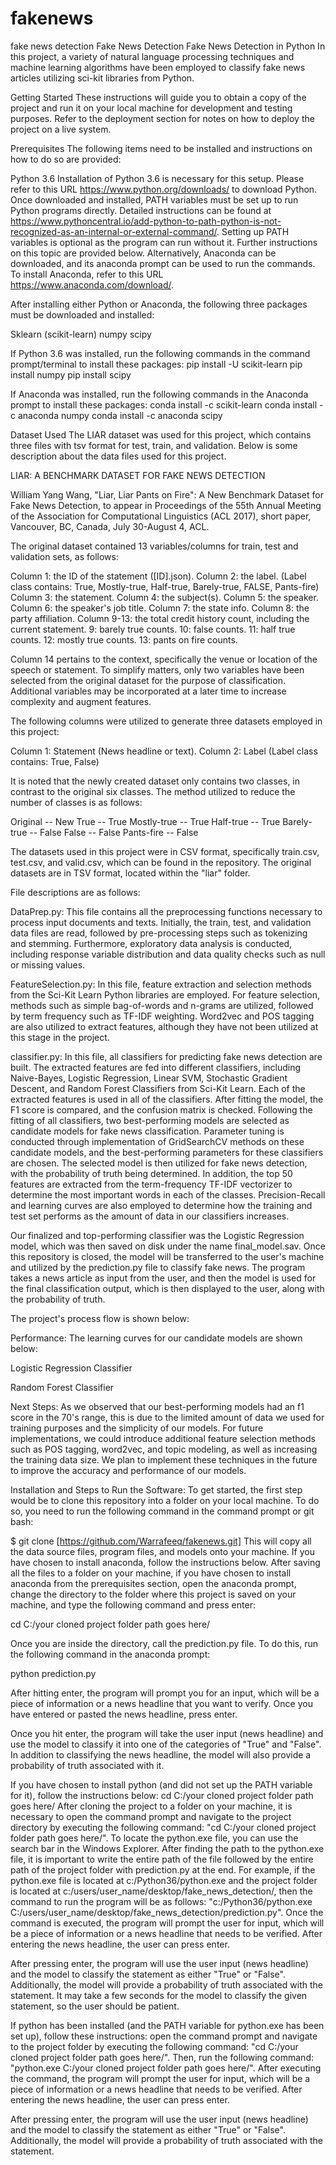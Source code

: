 # fakenews
fake news detection
Fake News Detection
Fake News Detection in Python
In this project, a variety of natural language processing techniques and machine learning algorithms have been employed to classify fake news articles utilizing sci-kit libraries from Python.

Getting Started These instructions will guide you to obtain a copy of the project and run it on your local machine for development and testing purposes. Refer to the deployment section for notes on how to deploy the project on a live system.

Prerequisites The following items need to be installed and instructions on how to do so are provided:

Python 3.6 Installation of Python 3.6 is necessary for this setup. Please refer to this URL https://www.python.org/downloads/ to download Python. Once downloaded and installed, PATH variables must be set up to run Python programs directly. Detailed instructions can be found at https://www.pythoncentral.io/add-python-to-path-python-is-not-recognized-as-an-internal-or-external-command/. Setting up PATH variables is optional as the program can run without it. Further instructions on this topic are provided below. Alternatively, Anaconda can be downloaded, and its anaconda prompt can be used to run the commands. To install Anaconda, refer to this URL https://www.anaconda.com/download/.

After installing either Python or Anaconda, the following three packages must be downloaded and installed:

Sklearn (scikit-learn) numpy scipy

If Python 3.6 was installed, run the following commands in the command prompt/terminal to install these packages: pip install -U scikit-learn pip install numpy pip install scipy

If Anaconda was installed, run the following commands in the Anaconda prompt to install these packages: conda install -c scikit-learn conda install -c anaconda numpy conda install -c anaconda scipy

Dataset Used The LIAR dataset was used for this project, which contains three files with tsv format for test, train, and validation. Below is some description about the data files used for this project.

LIAR: A BENCHMARK DATASET FOR FAKE NEWS DETECTION

William Yang Wang, "Liar, Liar Pants on Fire": A New Benchmark Dataset for Fake News Detection, to appear in Proceedings of the 55th Annual Meeting of the Association for Computational Linguistics (ACL 2017), short paper, Vancouver, BC, Canada, July 30-August 4, ACL.

The original dataset contained 13 variables/columns for train, test and validation sets, as follows:

Column 1: the ID of the statement ([ID].json). Column 2: the label. (Label class contains: True, Mostly-true, Half-true, Barely-true, FALSE, Pants-fire) Column 3: the statement. Column 4: the subject(s). Column 5: the speaker. Column 6: the speaker's job title. Column 7: the state info. Column 8: the party affiliation. Column 9-13: the total credit history count, including the current statement. 9: barely true counts. 10: false counts. 11: half true counts. 12: mostly true counts. 13: pants on fire counts.

Column 14 pertains to the context, specifically the venue or location of the speech or statement. To simplify matters, only two variables have been selected from the original dataset for the purpose of classification. Additional variables may be incorporated at a later time to increase complexity and augment features.

The following columns were utilized to generate three datasets employed in this project:

Column 1: Statement (News headline or text). Column 2: Label (Label class contains: True, False)

It is noted that the newly created dataset only contains two classes, in contrast to the original six classes. The method utilized to reduce the number of classes is as follows:

Original -- New True -- True Mostly-true -- True Half-true -- True Barely-true -- False False -- False Pants-fire -- False

The datasets used in this project were in CSV format, specifically train.csv, test.csv, and valid.csv, which can be found in the repository. The original datasets are in TSV format, located within the "liar" folder.

File descriptions are as follows:

DataPrep.py: This file contains all the preprocessing functions necessary to process input documents and texts. Initially, the train, test, and validation data files are read, followed by pre-processing steps such as tokenizing and stemming. Furthermore, exploratory data analysis is conducted, including response variable distribution and data quality checks such as null or missing values.

FeatureSelection.py: In this file, feature extraction and selection methods from the Sci-Kit Learn Python libraries are employed. For feature selection, methods such as simple bag-of-words and n-grams are utilized, followed by term frequency such as TF-IDF weighting. Word2vec and POS tagging are also utilized to extract features, although they have not been utilized at this stage in the project.

classifier.py: In this file, all classifiers for predicting fake news detection are built. The extracted features are fed into different classifiers, including Naive-Bayes, Logistic Regression, Linear SVM, Stochastic Gradient Descent, and Random Forest Classifiers from Sci-Kit Learn. Each of the extracted features is used in all of the classifiers. After fitting the model, the F1 score is compared, and the confusion matrix is checked. Following the fitting of all classifiers, two best-performing models are selected as candidate models for fake news classification. Parameter tuning is conducted through implementation of GridSearchCV methods on these candidate models, and the best-performing parameters for these classifiers are chosen. The selected model is then utilized for fake news detection, with the probability of truth being determined. In addition, the top 50 features are extracted from the term-frequency TF-IDF vectorizer to determine the most important words in each of the classes. Precision-Recall and learning curves are also employed to determine how the training and test set performs as the amount of data in our classifiers increases.

Our finalized and top-performing classifier was the Logistic Regression model, which was then saved on disk under the name final_model.sav. Once this repository is closed, the model will be transferred to the user's machine and utilized by the prediction.py file to classify fake news. The program takes a news article as input from the user, and then the model is used for the final classification output, which is then displayed to the user, along with the probability of truth.

The project's process flow is shown below:

Performance: The learning curves for our candidate models are shown below:

Logistic Regression Classifier

Random Forest Classifier

Next Steps: As we observed that our best-performing models had an f1 score in the 70's range, this is due to the limited amount of data we used for training purposes and the simplicity of our models. For future implementations, we could introduce additional feature selection methods such as POS tagging, word2vec, and topic modeling, as well as increasing the training data size. We plan to implement these techniques in the future to improve the accuracy and performance of our models.

Installation and Steps to Run the Software: To get started, the first step would be to clone this repository into a folder on your local machine. To do so, you need to run the following command in the command prompt or git bash:

$ git clone [https://github.com/Warrafeeq/fakenews.git]
This will copy all the data source files, program files, and models onto your machine. If you have chosen to install anaconda, follow the instructions below. After saving all the files to a folder on your machine, if you have chosen to install anaconda from the prerequisites section, open the anaconda prompt, change the directory to the folder where this project is saved on your machine, and type the following command and press enter:

cd C:/your cloned project folder path goes here/

Once you are inside the directory, call the prediction.py file. To do this, run the following command in the anaconda prompt:

python prediction.py

After hitting enter, the program will prompt you for an input, which will be a piece of information or a news headline that you want to verify. Once you have entered or pasted the news headline, press enter.

Once you hit enter, the program will take the user input (news headline) and use the model to classify it into one of the categories of "True" and "False". In addition to classifying the news headline, the model will also provide a probability of truth associated with it.

If you have chosen to install python (and did not set up the PATH variable for it), follow the instructions below:
cd C:/your cloned project folder path goes here/
After cloning the project to a folder on your machine, it is necessary to open the command prompt and navigate to the project directory by executing the following command: "cd C:/your cloned project folder path goes here/". To locate the python.exe file, you can use the search bar in the Windows Explorer. After finding the path to the python.exe file, it is important to write the entire path of the file followed by the entire path of the project folder with prediction.py at the end. For example, if the python.exe file is located at c:/Python36/python.exe and the project folder is located at c:/users/user_name/desktop/fake_news_detection/, then the command to run the program will be as follows: "c:/Python36/python.exe C:/users/user_name/desktop/fake_news_detection/prediction.py". Once the command is executed, the program will prompt the user for input, which will be a piece of information or a news headline that needs to be verified. After entering the news headline, the user can press enter.

After pressing enter, the program will use the user input (news headline) and the model to classify the statement as either "True" or "False". Additionally, the model will provide a probability of truth associated with the statement. It may take a few seconds for the model to classify the given statement, so the user should be patient.

If python has been installed (and the PATH variable for python.exe has been set up), follow these instructions: open the command prompt and navigate to the project folder by executing the following command: "cd C:/your cloned project folder path goes here/". Then, run the following command: "python.exe C:/your cloned project folder path goes here/". After executing the command, the program will prompt the user for input, which will be a piece of information or a news headline that needs to be verified. After entering the news headline, the user can press enter.

After pressing enter, the program will use the user input (news headline) and the model to classify the statement as either "True" or "False". Additionally, the model will provide a probability of truth associated with the statement.
